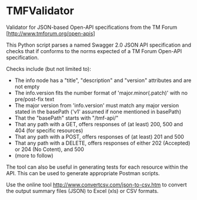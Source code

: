 # TMFValidator

Validator for JSON-based Open-API specifications from the TM Forum [http://www.tmforum.org/open-apis]

This Python script parses a named Swagger 2.0 JSON API specification and checks that if conforms to the norms expected of a TM Forum Open-API specification.

Checks include (but not limited to):
* The info node has a "title", "description" and "version" attributes and are not empty
* The info.version fits the number format of 'major.minor(.patch)' with no pre/post-fix text
* The major version from 'info.version' must match any major version stated in the basePath ('v1' assumed if none mentioned in basePath) 
* That the "basePath" starts with "/tmf-api/"
* That any path with a GET, offers responses of (at least) 200, 500 and 404 (for specific resources) 
* That any path with a POST, offers responses of (at least) 201 and 500
* That any path with a DELETE, offers responses of either 202 (Accepted) or 204 (No Cotent), and 500
* (more to follow)

The tool can also be useful in generating tests for each resource within the API. This can be used to generate appropriate Postman scripts.

Use the online tool http://www.convertcsv.com/json-to-csv.htm to convert the output summary files (JSON) to Excel (xls) or CSV formats.
